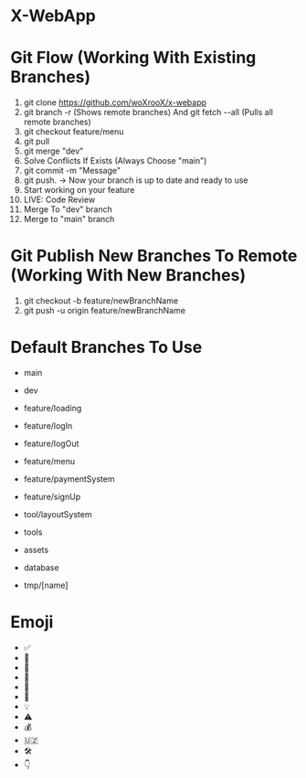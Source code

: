 # X-WebApp

# Git Flow (Working With Existing Branches)
1. git clone https://github.com/woXrooX/x-webapp
2. git branch -r (Shows remote branches) And git fetch --all (Pulls all remote branches)
3. git checkout feature/menu
4. git pull
5. git merge "dev"
6. Solve Conflicts If Exists (Always Choose "main")
7. git commit -m "Message"
8. git push. -> Now your branch is up to date and ready to use
9. Start working on your feature
10. LIVE: Code Review
11. Merge To "dev" branch
12. Merge to "main" branch

# Git Publish New Branches To Remote (Working With New Branches)
1. git checkout -b feature/newBranchName
2. git push -u origin feature/newBranchName

# Default Branches To Use
- main
- dev

- feature/loading
- feature/logIn
- feature/logOut
- feature/menu
- feature/paymentSystem
- feature/signUp

- tool/layoutSystem
- tools

- assets
- database

- tmp/[name]

# Emoji
- ✅️
- 📌️
- 🤖️
- 🧪️
- 🥼️
- 🗿️
- 💡️
- ⚠️
- 💰️
- 🇺🇿️
- 🛠️
- 👇
